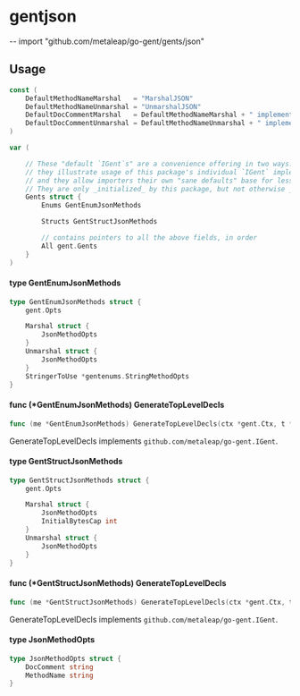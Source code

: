 # gentjson
--
    import "github.com/metaleap/go-gent/gents/json"


## Usage

```go
const (
	DefaultMethodNameMarshal   = "MarshalJSON"
	DefaultMethodNameUnmarshal = "UnmarshalJSON"
	DefaultDocCommentMarshal   = DefaultMethodNameMarshal + " implements the Go standard library's `encoding/json.Marshaler` interface."
	DefaultDocCommentUnmarshal = DefaultMethodNameUnmarshal + " implements the Go standard library's `encoding/json.Unmarshaler` interface."
)
```

```go
var (

	// These "default `IGent`s" are a convenience offering in two ways:
	// they illustrate usage of this package's individual `IGent` implementers' fields,
	// and they allow importers their own "sane defaults" base for less-noisy tweaking.
	// They are only _initialized_ by this package, but not otherwise _used_ by it.
	Gents struct {
		Enums GentEnumJsonMethods

		Structs GentStructJsonMethods

		// contains pointers to all the above fields, in order
		All gent.Gents
	}
)
```

#### type GentEnumJsonMethods

```go
type GentEnumJsonMethods struct {
	gent.Opts

	Marshal struct {
		JsonMethodOpts
	}
	Unmarshal struct {
		JsonMethodOpts
	}
	StringerToUse *gentenums.StringMethodOpts
}
```


#### func (*GentEnumJsonMethods) GenerateTopLevelDecls

```go
func (me *GentEnumJsonMethods) GenerateTopLevelDecls(ctx *gent.Ctx, t *gent.Type) (yield Syns)
```
GenerateTopLevelDecls implements `github.com/metaleap/go-gent.IGent`.

#### type GentStructJsonMethods

```go
type GentStructJsonMethods struct {
	gent.Opts

	Marshal struct {
		JsonMethodOpts
		InitialBytesCap int
	}
	Unmarshal struct {
		JsonMethodOpts
	}
}
```


#### func (*GentStructJsonMethods) GenerateTopLevelDecls

```go
func (me *GentStructJsonMethods) GenerateTopLevelDecls(ctx *gent.Ctx, t *gent.Type) (yield Syns)
```
GenerateTopLevelDecls implements `github.com/metaleap/go-gent.IGent`.

#### type JsonMethodOpts

```go
type JsonMethodOpts struct {
	DocComment string
	MethodName string
}
```
